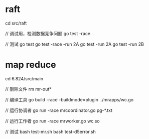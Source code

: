 # raft
cd src/raft

// 调试用，检测数据竞争问题
go test -race

// 测试
go test
go test -race -run 2A
go test -run 2A
go test -run 2B


# map reduce
cd 6.824/src/main

// 删除文件
rm mr-out*

// 编译工具
go build -race -buildmode=plugin ../mrapps/wc.go

// 运行协调者
go run -race mrcoordinator.go pg-*.txt

// 运行工作者
go run -race mrworker.go wc.so


// 测试
bash test-mr.sh
bash test-d5error.sh
